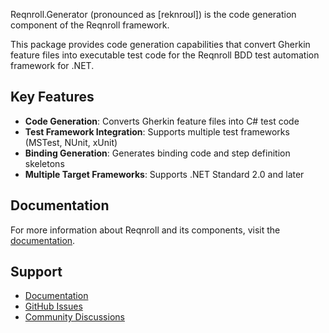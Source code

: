 ﻿Reqnroll.Generator (pronounced as [reknroʊl]) is the code generation component of the Reqnroll framework.

This package provides code generation capabilities that convert Gherkin feature files into executable test code for the Reqnroll BDD test automation framework for .NET.

## Key Features

- **Code Generation**: Converts Gherkin feature files into C# test code
- **Test Framework Integration**: Supports multiple test frameworks (MSTest, NUnit, xUnit)
- **Binding Generation**: Generates binding code and step definition skeletons
- **Multiple Target Frameworks**: Supports .NET Standard 2.0 and later

## Documentation

For more information about Reqnroll and its components, visit the [documentation](https://docs.reqnroll.net/).

## Support

- [Documentation](https://docs.reqnroll.net/)
- [GitHub Issues](https://github.com/reqnroll/Reqnroll/issues)
- [Community Discussions](https://github.com/reqnroll/Reqnroll/discussions)